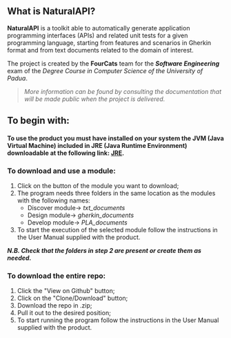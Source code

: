 ## What is NaturalAPI?
**NaturalAPI** is a toolkit able to automatically generate application programming interfaces (APIs) and related unit tests for a given programming language, starting from features and scenarios in Gherkin format and from text documents related to the domain of interest.


The project is created by the **FourCats** team for the _**Software Engineering**_ exam of the *Degree Course in Computer Science of the University of Padua*.
> *More information can be found by consulting the documentation that will be made public when the project is delivered.*

## To begin with:
#### To use the product you must have installed on your system the JVM (Java Virtual Machine) included in JRE (Java Runtime Environment) downloadable at the following link: [JRE](https://www.java.com/it/download/).
### To download and use a module:
1. Click on the button of the module you want to download;
2. The program needs three folders in the same location as the modules with the following names:
   * Discover module-> *txt_documents*
   * Design module-> *gherkin_documents*
   * Develop module-> *PLA_documents*
3. To start the execution of the selected module follow the instructions in the User Manual supplied with the product.

_**N.B. Check that the folders in step 2 are present or create them as needed.**_ 


### To download the entire repo:
1. Click the "View on Github" button;
2. Click on the "Clone/Download" button;
3. Download the repo in .zip;
4. Pull it out to the desired position;
5. To start running the program follow the instructions in the User Manual supplied with the product.

